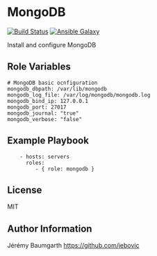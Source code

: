 MongoDB
=========

[![Build Status](https://travis-ci.org/jebovic/ansible-mongodb.svg?branch=master)](https://travis-ci.org/jebovic/ansible-mongodb) [![Ansible Galaxy](https://img.shields.io/badge/galaxy-jebovic.mongodb-blue.svg?style=flat)](https://galaxy.ansible.com/jebovic/mongodb)

Install and configure MongoDB

Role Variables
--------------

```
# MongoDB basic ocnfiguration
mongodb_dbpath: /var/lib/mongodb
mongodb_log_file: /var/log/mongodb/mongodb.log
mongodb_bind_ip: 127.0.0.1
mongodb_port: 27017
mongodb_journal: "true"
mongodb_verbose: "false"
```

Example Playbook
----------------

```
    - hosts: servers
      roles:
         - { role: mongodb }
```

License
-------

MIT

Author Information
------------------

Jérémy Baumgarth https://github.com/jebovic
